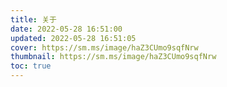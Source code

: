 ```yaml
---
title: 关于
date: 2022-05-28 16:51:00
updated: 2022-05-28 16:51:05
cover: https://sm.ms/image/haZ3CUmo9sqfNrw
thumbnail: https://sm.ms/image/haZ3CUmo9sqfNrw
toc: true
---
```

